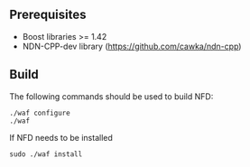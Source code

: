 
Prerequisites
-------------

- Boost libraries >= 1.42
- NDN-CPP-dev library (https://github.com/cawka/ndn-cpp)

Build
-----

The following commands should be used to build NFD:

    ./waf configure
    ./waf

If NFD needs to be installed

    sudo ./waf install


